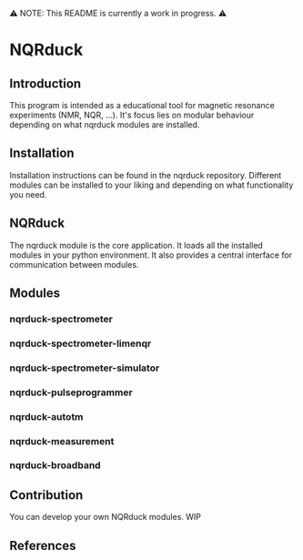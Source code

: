 ⚠️ NOTE: This README is currently a work in progress. ⚠️

# NQRduck

## Introduction
This program is intended as a educational tool for magnetic resonance experiments (NMR, NQR, ...). It's focus lies on modular behaviour depending on what nqrduck modules are installed.

## Installation 
Installation instructions can be found in the nqrduck repository. Different modules can be installed to your liking and depending on what functionality you need. 

## NQRduck
The nqrduck module is the core application. It loads all the installed modules in your python environment. It also provides a central interface for communication between modules. 

## Modules

### nqrduck-spectrometer

### nqrduck-spectrometer-limenqr

### nqrduck-spectrometer-simulator

### nqrduck-pulseprogrammer

### nqrduck-autotm

### nqrduck-measurement

### nqrduck-broadband

## Contribution
You can develop your own NQRduck modules.
WIP

## References


<!--

**Here are some ideas to get you started:**

🙋‍♀️ A short introduction - what is your organization all about?
🌈 Contribution guidelines - how can the community get involved?
👩‍💻 Useful resources - where can the community find your docs? Is there anything else the community should know?
🍿 Fun facts - what does your team eat for breakfast?
🧙 Remember, you can do mighty things with the power of [Markdown](https://docs.github.com/github/writing-on-github/getting-started-with-writing-and-formatting-on-github/basic-writing-and-formatting-syntax)
-->
